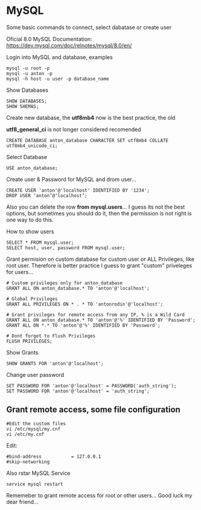MySQL
======

Some basic commands to connect, select dabatase or create user

Oficial 8.0 MySQL Documentation: https://dev.mysql.com/doc/relnotes/mysql/8.0/en/

Login into MySQL and database, examples

```shell
mysql -u root -p
mysql -u anton -p
mysql -h host -u user -p database_name
```

Show Databases

```MySQL
SHOW DATABASES;
SHOW SHEMAS;
```

Create new database, the **utf8mb4** now is the best practice, the old 

**utf8_general_ci** is not longer considered recomended

```mysql
CREATE DATABASE anton_database CHARACTER SET utf8mb4 COLLATE utf8mb4_unicode_ci;
```

Select Database

```MySQL
USE anton_database;
```

Create user & Password for MySQL and drom user...

```mysql
CREATE USER 'anton'@'localhost' IDENTIFIED BY '1234';
DROP USER ‘anton’@‘localhost’;
```
Also you can delete the row __from mysql.users__... I guess its not the best options, but sometimes you should do it, then the permission is not right is one way to do this.

How to show users

```mysql
SELECT * FROM mysql.user;
SELECT host, user, password FROM mysql.user;
```

Grant permision on custom database for custom user or ALL Privileges, like root user.
Therefore is better practice I guess to grant "custom" priveleges for users...

```mysql
# Custom privileges only for anton_database
GRANT ALL ON anton_database.* TO 'anton'@'localhost';

# Global Privileges
GRANT ALL PRIVILEGES ON * . * TO 'antonrodin'@'localhost';

# Grant privileges for remote access from any IP, % is a Wild Card
GRANT ALL ON anton_database.* TO 'anton'@'%' IDENTIFIED BY 'Password';
GRANT ALL ON *.* TO 'anton'@'%' IDENTIFIED BY 'Password';

# Dont forget to Flush Privileges
FLUSH PRIVILEGES;
```
Show Grants

```mysql
SHOW GRANTS FOR 'anton'@'localhost';
```

Change user password
```mysql
SET PASSWORD FOR 'anton'@'localhost' = PASSWORD('auth_string');
SET PASSWORD FOR 'anton'@'localhost' = 'auth_string';
```

## Grant remote access, some file configuration

```shell
#Edit the custom files
vi /etc/mysql/my.cnf
vi /etc/my.cnf
```

Edit:
```Coment following lines
#bind-address           = 127.0.0.1
#skip-networking
```


Also rstar MySQL Service
```shell
service mysql restart
```

Rememeber to grant remote access for root or other users...
Good luck my dear friend...
